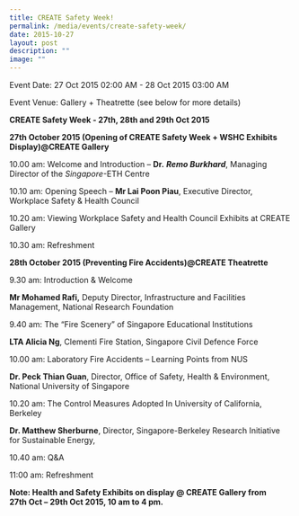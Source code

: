 ```yaml
---
title: CREATE Safety Week!
permalink: /media/events/create-safety-week/
date: 2015-10-27
layout: post
description: ""
image: ""
---
```


Event Date: 27 Oct 2015 02:00 AM - 28 Oct 2015 03:00 AM

Event Venue: Gallery + Theatrette (see below for more details)

**CREATE Safety Week - 27th, 28th and 29th Oct 2015**

**27th October 2015 (Opening of CREATE Safety Week + WSHC Exhibits Display)@CREATE Gallery**

10.00 am: Welcome and Introduction – **Dr.** _**Remo Burkhard**_, Managing Director of the _Singapore_\-ETH Centre

10.10 am: Opening Speech – **Mr Lai Poon Piau**, Executive Director, Workplace Safety & Health Council

10.20 am: Viewing Workplace Safety and Health Council Exhibits at CREATE Gallery

10.30 am: Refreshment

**28th October 2015 (Preventing Fire Accidents)@CREATE Theatrette**

9.30 am: Introduction & Welcome

**Mr Mohamed Rafi,** Deputy Director, Infrastructure and Facilities Management, National Research Foundation

9.40 am: The “Fire Scenery” of Singapore Educational Institutions

**LTA Alicia Ng**, Clementi Fire Station, Singapore Civil Defence Force

10.00 am: Laboratory Fire Accidents – Learning Points from NUS

**Dr. Peck Thian Guan**, Director, Office of Safety, Health & Environment, National University of Singapore

10.20 am: The Control Measures Adopted In University of California, Berkeley

**Dr. Matthew Sherburne**, Director, Singapore-Berkeley Research Initiative for Sustainable Energy,

10.40 am: Q&A

11:00 am: Refreshment

**Note: Health and Safety Exhibits on display @ CREATE Gallery from 27th Oct – 29th Oct 2015, 10 am to 4 pm.**